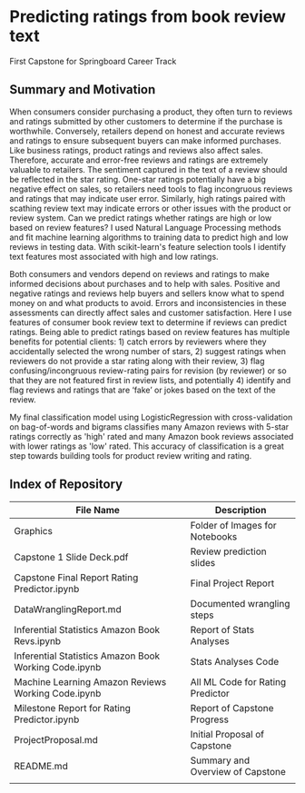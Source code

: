 # Predicting ratings from book review text
First Capstone for Springboard Career Track

## Summary and Motivation
When consumers consider purchasing a product, they often turn to reviews and ratings submitted by other customers to determine if the purchase is worthwhile. Conversely, retailers depend on honest and accurate reviews and ratings to ensure subsequent buyers can make informed purchases. Like business ratings, product ratings and reviews also affect sales. Therefore, accurate and error-free reviews and ratings are extremely valuable to retailers. The sentiment captured in the text of a review should be reflected in the star rating. One-star ratings potentially have a big negative effect on sales, so retailers need tools to flag incongruous reviews and ratings that may indicate user error. Similarly, high ratings paired with scathing review text may indicate errors or other issues with the product or review system. Can we predict ratings whether ratings are high or low based on review features? I used Natural Language Processing methods and fit machine learning algorithms to training data to predict high and low reviews in testing data. With scikit-learn's feature selection tools I identify text features most associated with high and low ratings.

Both consumers and vendors depend on reviews and ratings to make informed decisions about purchases and to help with sales. Positive and negative ratings and reviews help buyers and sellers know what to spend money on and what products to avoid. Errors and inconsistencies in these assessments can directly affect sales and customer satisfaction. Here I use features of consumer book review text to determine if reviews can predict ratings. Being able to predict ratings based on review features has multiple benefits for potential clients: 1) catch errors by reviewers where they accidentally selected the wrong number of stars, 2) suggest ratings when reviewers do not provide a star rating along with their review, 3) flag confusing/incongruous review-rating pairs for revision (by reviewer) or so that they are not featured first in review lists, and potentially 4) identify and flag reviews and ratings that are ‘fake’ or jokes based on the text of the review.

My final classification model using LogisticRegression with cross-validation on bag-of-words and bigrams classifies many Amazon reviews with 5-star ratings correctly as 'high' rated and many Amazon book reviews associated with lower ratings as 'low' rated. This accuracy of classification is a great step towards building tools for product review writing and rating. 

## Index of Repository
| File Name               | Description                     |
| -----------------       |--------------------------------|
| Graphics                | Folder of Images for Notebooks  | 
| Capstone 1 Slide Deck.pdf  | Review prediction slides     |
| Capstone Final Report Rating Predictor.ipynb | Final Project Report |
| DataWranglingReport.md  | Documented wrangling steps      |
| Inferential Statistics Amazon Book Revs.ipynb | Report of Stats Analyses |
| Inferential Statistics Amazon Book Working Code.ipynb | Stats Analyses Code |
| Machine Learning Amazon Reviews Working Code.ipynb |  All ML Code for Rating Predictor |
| Milestone Report for Rating Predictor.ipynb | Report of Capstone Progress |
| ProjectProposal.md      | Initial Proposal of Capstone    |
| README.md               | Summary and Overview of Capstone|
|                         |                                 |
